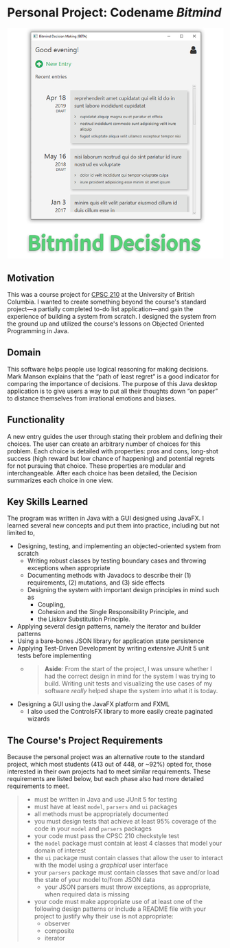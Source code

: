 # Personal Project: Codename *Bitmind*

![Cover image for the Bitmind project with a screenshot of its graphical user interface on Windows 10.](cover-image.png)

## Motivation

This was a course project for [CPSC 210](https://courses.students.ubc.ca/cs/courseschedule?pname=subjarea&tname=subj-course&dept=CPSC&course=210) at the University of British Columbia. I wanted to create something beyond the course's standard project—a partially completed to-do list application—and gain the experience of building a system from scratch. I designed the system from the ground up and utilized the course's lessons on Objected Oriented Programming in Java.

## Domain

This software helps people use logical reasoning for making decisions. Mark Manson explains that the “path of least regret” is a good indicator for comparing the importance of decisions. The purpose of this Java desktop application is to give users a way to put all their thoughts down “on paper” to distance themselves from irrational emotions and biases.

## Functionality

A new entry guides the user through stating their problem and defining their choices. The user can create an arbitrary number of choices for this problem. Each choice is detailed with properties: pros and cons, long-shot success (high reward but low chance of happening) and potential regrets for not pursuing that choice. These properties are modular and interchangeable. After each choice has been detailed, the Decision summarizes each choice in one view.

## Key Skills Learned

The program was written in Java with a GUI designed using JavaFX. I learned several new concepts and put them into practice, including but not limited to,

- Designing, testing, and implementing an objected-oriented system from scratch
  - Writing robust classes by testing boundary cases and throwing exceptions when appropriate
  - Documenting methods with Javadocs to describe their (1) requirements, (2) mutations, and (3) side effects
  - Designing the system with important design principles in mind such as
    - Coupling,
    - Cohesion and the Single Responsibility Principle, and
    - the Liskov Substitution Principle.
- Applying several design patterns, namely the iterator and builder patterns
- Using a bare-bones JSON library for application state persistence
- Applying Test-Driven Development by writing extensive JUnit 5 unit tests before implementing
  - > **Aside**: From the start of the project, I was unsure whether I had the correct design in mind for the system I was trying to build. Writing unit tests and visualizing the use cases of my software *really* helped shape the system into what it is today.
- Designing a GUI using the JavaFX platform and FXML
  - I also used the ControlsFX library to more easily create  paginated wizards

## The Course's Project Requirements

Because the personal project was an alternative route to the standard project, which most students (413 out of 448, or ~92%) opted for, those interested in their own projects had to meet similar requirements. These requirements are listed below, but each phase also had more detailed requirements to meet.

> - must be written in Java and use JUnit 5 for testing
> - must have at least `model`, `parsers` and `ui` packages
> - all methods must be appropriately documented
> - you must design tests that achieve at least 95% coverage of the code in your `model` and `parsers` packages
> - your code must pass the CPSC 210 checkstyle test
> - the `model` package must contain at least 4 classes that model your domain of interest
> - the `ui` package must contain classes that allow the user to interact with the model using a *graphical* user interface
> - your `parsers` package must contain classes that save and/or load the state of your model to/from JSON data
>   - your JSON parsers must throw exceptions, as appropriate, when required data is missing
> - your code must make appropriate use of at least one of the following design patterns or include a README file with your project to justify why their use is not appropriate:
>   - observer
>   - composite
>   - iterator
